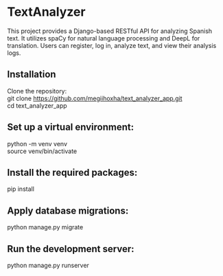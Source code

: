 # TextAnalyzer
This project provides a Django-based RESTful API for analyzing Spanish text. 
It utilizes spaCy for natural language processing and DeepL for translation. 
Users can register, log in, analyze text, and view their analysis logs.


## Installation
Clone the repository: <br>
git clone https://github.com/megiihoxha/text_analyzer_app.git <br>
cd text_analyzer_app


## Set up a virtual environment:
python -m venv venv <br>
source venv/bin/activate

## Install the required packages:
pip install


## Apply database migrations:
python manage.py migrate


## Run the development server:
python manage.py runserver

